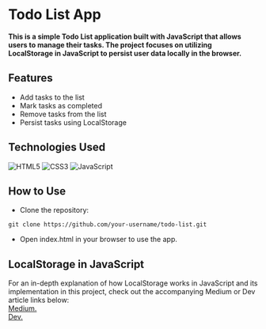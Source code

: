 # Todo List App


**This is a simple Todo List application built with JavaScript that allows users to manage their tasks. The project focuses on utilizing LocalStorage in JavaScript to persist user data locally in the browser.**

## Features

- Add tasks to the list
- Mark tasks as completed
- Remove tasks from the list
- Persist tasks using LocalStorage

## Technologies Used
![HTML5](https://img.shields.io/badge/html-%23323330.svg?style=for-the-badge&logo=html5&logoColor=%23F7DF1E)
![CSS3](https://img.shields.io/badge/css-%23323330.svg?style=for-the-badge&logo=css3&logoColor=%23F7DF1E)
![JavaScript](https://img.shields.io/badge/javascript-%23323330.svg?style=for-the-badge&logo=javascript&logoColor=%23F7DF1E)

## How to Use
- Clone the repository:
```
git clone https://github.com/your-username/todo-list.git
```
- Open index.html in your browser to use the app.

## LocalStorage in JavaScript

For an in-depth explanation of how LocalStorage works in JavaScript and its implementation in this project, check out the accompanying Medium or Dev article links below: <br />
[Medium.](https://medium.com/@zubbypeculiar/39d22b11d80e) <br />
[Dev.](https://medium.com/@zubbypeculiar/39d22b11d80e)
